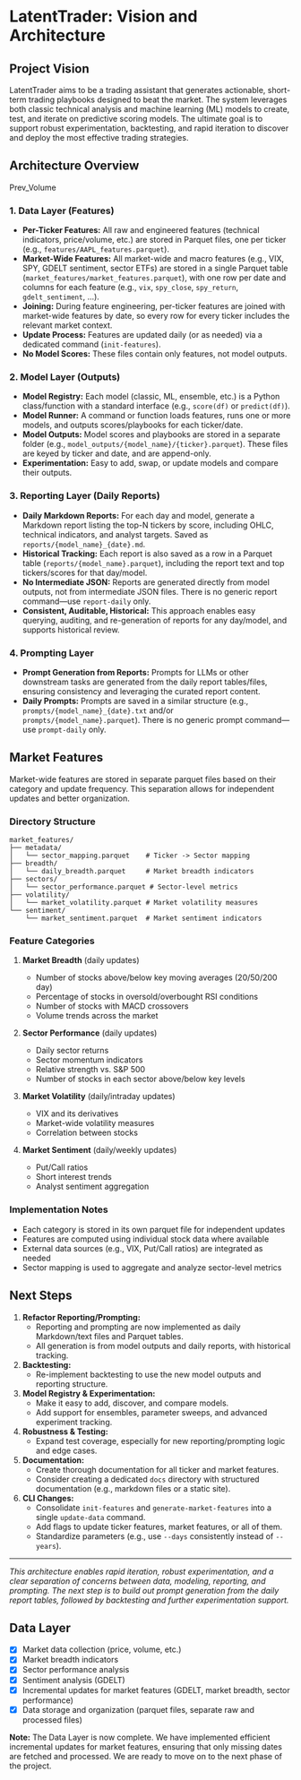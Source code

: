 # LatentTrader: Vision and Architecture

## Project Vision
LatentTrader aims to be a trading assistant that generates actionable, short-term trading playbooks designed to beat the market. The system leverages both classic technical analysis and machine learning (ML) models to create, test, and iterate on predictive scoring models. The ultimate goal is to support robust experimentation, backtesting, and rapid iteration to discover and deploy the most effective trading strategies.

## Architecture Overview
Prev_Volume
### 1. Data Layer (Features)
- **Per-Ticker Features:** All raw and engineered features (technical indicators, price/volume, etc.) are stored in Parquet files, one per ticker (e.g., `features/AAPL_features.parquet`).
- **Market-Wide Features:** All market-wide and macro features (e.g., VIX, SPY, GDELT sentiment, sector ETFs) are stored in a single Parquet table (`market_features/market_features.parquet`), with one row per date and columns for each feature (e.g., `vix`, `spy_close`, `spy_return`, `gdelt_sentiment`, ...).
- **Joining:** During feature engineering, per-ticker features are joined with market-wide features by date, so every row for every ticker includes the relevant market context.
- **Update Process:** Features are updated daily (or as needed) via a dedicated command (`init-features`).
- **No Model Scores:** These files contain only features, not model outputs.

### 2. Model Layer (Outputs)
- **Model Registry:** Each model (classic, ML, ensemble, etc.) is a Python class/function with a standard interface (e.g., `score(df)` or `predict(df)`).
- **Model Runner:** A command or function loads features, runs one or more models, and outputs scores/playbooks for each ticker/date.
- **Model Outputs:** Model scores and playbooks are stored in a separate folder (e.g., `model_outputs/{model_name}/{ticker}.parquet`). These files are keyed by ticker and date, and are append-only.
- **Experimentation:** Easy to add, swap, or update models and compare their outputs.

### 3. Reporting Layer (Daily Reports)
- **Daily Markdown Reports:** For each day and model, generate a Markdown report listing the top-N tickers by score, including OHLC, technical indicators, and analyst targets. Saved as `reports/{model_name}_{date}.md`.
- **Historical Tracking:** Each report is also saved as a row in a Parquet table (`reports/{model_name}.parquet`), including the report text and top tickers/scores for that day/model.
- **No Intermediate JSON:** Reports are generated directly from model outputs, not from intermediate JSON files. There is no generic report command—use `report-daily` only.
- **Consistent, Auditable, Historical:** This approach enables easy querying, auditing, and re-generation of reports for any day/model, and supports historical review.

### 4. Prompting Layer
- **Prompt Generation from Reports:** Prompts for LLMs or other downstream tasks are generated from the daily report tables/files, ensuring consistency and leveraging the curated report content.
- **Daily Prompts:** Prompts are saved in a similar structure (e.g., `prompts/{model_name}_{date}.txt` and/or `prompts/{model_name}.parquet`). There is no generic prompt command—use `prompt-daily` only.

## Market Features

Market-wide features are stored in separate parquet files based on their category and update frequency. This separation allows for independent updates and better organization.

### Directory Structure
```
market_features/
├── metadata/
│   └── sector_mapping.parquet    # Ticker -> Sector mapping
├── breadth/
│   └── daily_breadth.parquet     # Market breadth indicators
├── sectors/
│   └── sector_performance.parquet # Sector-level metrics
├── volatility/
│   └── market_volatility.parquet # Market volatility measures
└── sentiment/
    └── market_sentiment.parquet  # Market sentiment indicators
```

### Feature Categories

1. **Market Breadth** (daily updates)
   - Number of stocks above/below key moving averages (20/50/200 day)
   - Percentage of stocks in oversold/overbought RSI conditions
   - Number of stocks with MACD crossovers
   - Volume trends across the market

2. **Sector Performance** (daily updates)
   - Daily sector returns
   - Sector momentum indicators
   - Relative strength vs. S&P 500
   - Number of stocks in each sector above/below key levels

3. **Market Volatility** (daily/intraday updates)
   - VIX and its derivatives
   - Market-wide volatility measures
   - Correlation between stocks

4. **Market Sentiment** (daily/weekly updates)
   - Put/Call ratios
   - Short interest trends
   - Analyst sentiment aggregation

### Implementation Notes
- Each category is stored in its own parquet file for independent updates
- Features are computed using individual stock data where available
- External data sources (e.g., VIX, Put/Call ratios) are integrated as needed
- Sector mapping is used to aggregate and analyze sector-level metrics

## Next Steps
1. **Refactor Reporting/Prompting:**
    - Reporting and prompting are now implemented as daily Markdown/text files and Parquet tables.
    - All generation is from model outputs and daily reports, with historical tracking.
2. **Backtesting:**
    - Re-implement backtesting to use the new model outputs and reporting structure.
3. **Model Registry & Experimentation:**
    - Make it easy to add, discover, and compare models.
    - Add support for ensembles, parameter sweeps, and advanced experiment tracking.
4. **Robustness & Testing:**
    - Expand test coverage, especially for new reporting/prompting logic and edge cases.
5. **Documentation:**
    - Create thorough documentation for all ticker and market features.
    - Consider creating a dedicated `docs` directory with structured documentation (e.g., markdown files or a static site).
6. **CLI Changes:**
    - Consolidate `init-features` and `generate-market-features` into a single `update-data` command.
    - Add flags to update ticker features, market features, or all of them.
    - Standardize parameters (e.g., use `--days` consistently instead of `--years`).

---

*This architecture enables rapid iteration, robust experimentation, and a clear separation of concerns between data, modeling, reporting, and prompting. The next step is to build out prompt generation from the daily report tables, followed by backtesting and further experimentation support.*

## Data Layer
- [x] Market data collection (price, volume, etc.)
- [x] Market breadth indicators
- [x] Sector performance analysis
- [x] Sentiment analysis (GDELT)
- [x] Incremental updates for market features (GDELT, market breadth, sector performance)
- [x] Data storage and organization (parquet files, separate raw and processed files)

**Note:** The Data Layer is now complete. We have implemented efficient incremental updates for market features, ensuring that only missing dates are fetched and processed. We are ready to move on to the next phase of the project.
